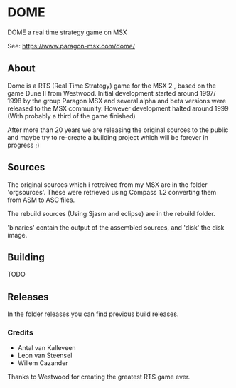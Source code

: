 # DOME
DOME a real time strategy game on MSX 

See: https://www.paragon-msx.com/dome/

## About ##

Dome is a RTS (Real Time Strategy) game for the MSX 2 , based on the game Dune II from Westwood.
Initial development started around 1997/ 1998 by the group Paragon MSX and several alpha and beta versions were released to the MSX community. However development halted around 1999 (With probably a third of the game finished)

After more than 20 years we are releasing the original sources to the public and maybe try to re-create a building project which will be forever in progress ;)

## Sources ##

The original sources which i retreived from my MSX are in the folder 'orgsources'. These were retrieved using Compass 1.2 converting them from ASM to ASC files.

The rebuild sources (Using Sjasm and eclipse) are in the rebuild folder.

'binaries' contain the output of the assembled sources, and 'disk' the disk image.

## Building ##

TODO

## Releases ##

In the folder releases you can find previous build releases.

### Credits ###

 - Antal van Kalleveen
 - Leon van Steensel
 - Willem Cazander

Thanks to Westwood for creating the greatest RTS game ever. 

